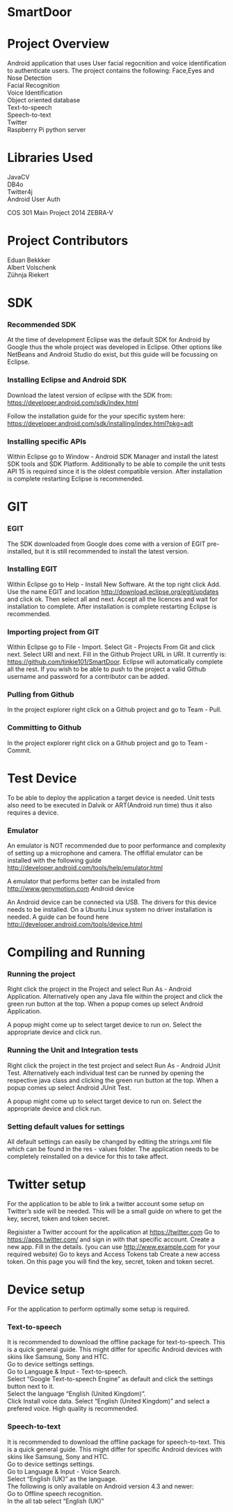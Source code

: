 SmartDoor
=========
<h1>Project Overview</h1>
Android application that uses User facial regocnition and voice identification to authenticate users. The project contains the following:
Face,Eyes and Nose Detection <br>
Facial Recognition <br>
Voice Identification <br>
Object oriented database <br>
Text-to-speech <br>
Speech-to-text <br>
Twitter <br>
Raspberry Pi python server <br>

<h1>Libraries Used</h1>
JavaCV <br>
DB4o <br>
Twitter4j <br>
Android User Auth <br>

COS 301 Main Project 2014 ZEBRA-V
<h1>Project Contributors</h1>
Eduan Bekkker<br>
Albert Volschenk<br>
Zühnja Riekert<br>

<h1>SDK</h1>
<h3>Recommended SDK</h3>

At the time of development Eclipse was the default SDK for Android by Google thus the whole project was developed in Eclipse. Other options like NetBeans and Android Studio do exist, but this guide will be focussing on Eclipse.

<h3>Installing Eclipse and Android SDK</h3>

Download the latest version of eclipse with the SDK from:
https://developer.android.com/sdk/index.html

Follow the installation guide for the your specific system here: https://developer.android.com/sdk/installing/index.html?pkg=adt

<h3>Installing specific APIs</h3>

Within Eclipse go to Window - Android SDK Manager and install the latest SDK tools and SDK Platform. Additionally to be able to compile the unit tests API 15 is required since it is the oldest compatible version. After installation is complete restarting Eclipse is recommended.


<h1>GIT</h1>

<h3>EGIT</h3>

The SDK downloaded from Google does come with a version of EGIT pre-installed, but it is still recommended to install the latest version. 

<h3>Installing EGIT</h3>

Within Eclipse go to Help - Install New Software. At the top right click Add. Use the name EGIT and location http://download.eclipse.org/egit/updates and click ok. Then select all and next. Accept all the licences and wait for installation to complete. After installation is complete restarting Eclipse is recommended.
 
<h3>Importing project from GIT</h3>

Within Eclipse go to File - Import. Select Git - Projects From Git and click next. Select URI and next. Fill in the Github Project URL in URI. It currently is: 
https://github.com/tinkie101/SmartDoor. Eclipse will automatically complete all the rest. If you wish to be able to push to the project a valid Github username and password for a contributor can be added. 

<h3>Pulling from Github</h3>

In the project explorer right click on a Github project and go to Team - Pull.

<h3>Committing to Github</h3>

In the project explorer right click on a Github project and go to Team - Commit.

<h1>Test Device</h1>

To be able to deploy the application a target device is needed. Unit tests also need to be executed in Dalvik or ART(Android run time) thus it also requires a device.

<h3>Emulator</h3>

An emulator is NOT recommended due to poor performance and complexity of setting up a microphone and camera. The offifial emulator can be installed with the following guide http://developer.android.com/tools/help/emulator.html

A emulator that performs better can be installed from http://www.genymotion.com
Android device

An Android device can be connected via USB. The drivers for this device needs to be installed. On a Ubuntu Linux system no driver installation is needed. A guide can be found here http://developer.android.com/tools/device.html


<h1>Compiling and Running</h1>

<h3>Running the project</h3>

Right click the project in the Project and select Run As - Android Application. Alternatively open any Java file within the project and click the green run button at the top. When a popup comes up select Android Application. 

A popup might come up to select target device to run on. Select the appropriate device and click run.

<h3>Running the Unit and Integration tests</h3>

Right click the project in the test project and select Run As - Android JUnit Test. Alternatively each individual test can be runned by opening the respective java class and clicking the green run button at the top. When a popup comes up select Android JUnit Test.

A popup might come up to select target device to run on. Select the appropriate device and click run.

<h3>Setting default values for settings</h3>

All default settings can easily be changed by editing the strings.xml file which can be found in the res - values folder. The application needs to be completely reinstalled on a device for this to take affect.

<h1>Twitter setup</h1>

For the application to be able to link a twitter account some setup on Twitter’s side will be needed. This will be a small guide on where to get the key, secret, token and token secret.

Regisister a Twitter account for the application at https://twitter.com
Go to https://apps.twitter.com/ and sign in with that specific account.
Create a new app.
Fill in the details. (you can use http://www.example.com for your required website)
Go to keys and Access Tokens tab
Create a new access token. On this page you will find the key, secret, token and token secret.

<h1>Device setup</h1>

For the application to perform optimally some setup is required.

<h3>Text-to-speech</h3>
It is recommended to download the offline package for text-to-speech. This is a quick general guide. This might differ for specific Android devices with skins like Samsung, Sony and HTC. <br>
Go to device settings settings. <br>
Go to Language & Input - Text-to-speech. <br>
Select “Google Text-to-speech Engine” as default and click the settings button next to it. <br>
Select the language “English (United Kingdom)”. <br>
Click Install voice data. Select “English (United Kingdom)” and select a prefered voice. High quality is recommended.

<h3>Speech-to-text</h3>
It is recommended to download the offline package for speech-to-text. This is a quick general guide. This might differ for specific Android devices with skins like Samsung, Sony and HTC. <br>
Go to device settings settings. <br>
Go to Language & Input - Voice Search.  <br>
Select “English (UK)” as the language.<br>
The following is only available on Android version 4.3 and newer: <br>
	Go to Offline speech recognition. <br>
	In the all tab select “English (UK)” <br>
